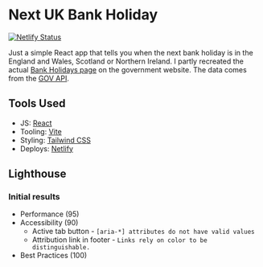 # Next UK Bank Holiday

[![Netlify Status](https://api.netlify.com/api/v1/badges/e7bc56d2-64e7-4042-8f6b-09b1efcc40a2/deploy-status)](https://app.netlify.com/sites/next-bank-hol/deploys)

Just a simple React app that tells you when the next bank holiday is in the England and Wales, Scotland or Northern Ireland. I partly recreated the actual [Bank Holidays page](https://www.gov.uk/bank-holidays) on the government website. The data comes from the [GOV API](https://www.api.gov.uk/gds/bank-holidays/#bank-holidays).

## Tools Used

- JS: [React](https://react.dev/)
- Tooling: [Vite](https://vitejs.dev/)
- Styling: [Tailwind CSS](https://tailwindcss.com/)
- Deploys: [Netlify](https://www.netlify.com/)

## Lighthouse

### Initial results
- Performance (95)
- Accessibility (90)
    - Active tab button - `[aria-*] attributes do not have valid values`
    - Attribution link in footer - `Links rely on color to be distinguishable.`
- Best Practices (100)

